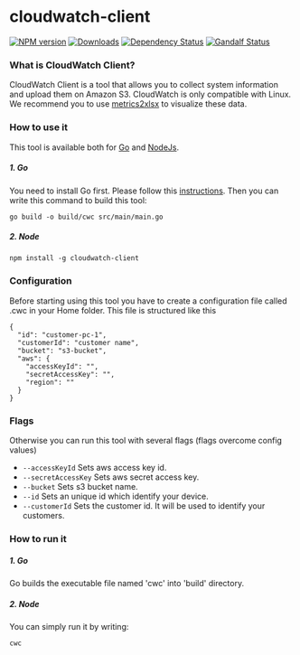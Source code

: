 # cloudwatch-client
[![NPM version][npm-image]][npm-url] [![Downloads][downloads-image]][npm-url] [![Dependency Status][dependencies-image]][dependencies-url] [![Gandalf Status][gandalf-image]][gandalf-url]

[npm-url]: https://www.npmjs.com/package/cloudwatch-client
[npm-image]: http://img.shields.io/npm/v/cloudwatch-client.svg?style=flat
[downloads-image]: https://img.shields.io/npm/dm/cloudwatch-client.svg?style=flat-square
[dependencies-url]: href="https://david-dm.org/giowe/cloudwatch-client
[dependencies-image]: https://david-dm.org/giowe/cloudwatch-client.svg
[gandalf-url]: https://www.youtube.com/watch?v=Sagg08DrO5U
[gandalf-image]: http://img.shields.io/badge/gandalf-approved-61C6FF.svg

### What is CloudWatch Client?
CloudWatch Client is a tool that allows you to collect system information and upload them on Amazon S3.
CloudWatch is only compatible with Linux.
We recommend you to use [metrics2xlsx](https://www.npmjs.com/package/metrics2xlsx) to visualize these data.

### How to use it
This tool is available both for [Go](https://github.com/giowe/cloudwatch-client/tree/go) and [NodeJs](https://github.com/giowe/cloudwatch-client).

##### 1. Go
You need to install Go first.
Please follow this [instructions](https://golang.org/doc/install).
Then you can write this command to build this tool:
```shell
go build -o build/cwc src/main/main.go
```
##### 2. Node
```shell
npm install -g cloudwatch-client
```
### Configuration
Before starting using this tool you have to create a configuration file called .cwc in your Home folder.
This file is structured like this
```
{
  "id": "customer-pc-1",
  "customerId": "customer name",
  "bucket": "s3-bucket",
  "aws": {
    "accessKeyId": "",
    "secretAccessKey": "",
    "region": ""
  }
}
```
### Flags
Otherwise you can run this tool with several flags (flags overcome config values)
   - ```--accessKeyId```  Sets aws access key id.
   - ```--secretAccessKey``` Sets aws secret access key.
   - ```--bucket``` Sets s3 bucket name.
   - ```--id``` Sets an unique id which identify your device.
   - ```--customerId``` Sets the customer id. It will be used to identify your customers.

### How to run it
##### 1. Go
Go builds the executable file named 'cwc' into 'build' directory.
##### 2. Node
You can simply run it by writing:
```shell
cwc
```

